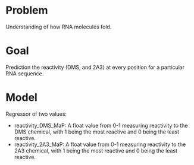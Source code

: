 # Problem #
Understanding of how RNA molecules fold.

# Goal #
Prediction the reactivity (DMS, and 2A3) at every position for a particular RNA sequence.

# Model #
Regressor of two values:

- reactivity_DMS_MaP:
A float value from 0-1 measuring reactivity to the DMS chemical, with 1 being the most reactive and 0 being the least
reactive.
- reactivity_2A3_MaP:
A float value from 0-1 measuring reactivity to the 2A3 chemical, with 1 being the most reactive and 0 being the least 
reactive.
